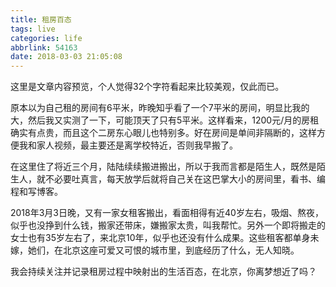 ```yaml
---
title: 租房百态
tags: live
categories: life
abbrlink: 54163
date: 2018-03-03 21:05:08
---
```


这里是文章内容预览，个人觉得32个字符看起来比较美观，仅此而已。
 <!--more-->

原本以为自己租的房间有6平米，昨晚知乎看了一个7平米的房间，明显比我的大，然后我又实测了一下，可能顶天了只有5平米。这样看来，1200元/月的房租确实有点贵，而且这个二房东心眼儿也特别多。好在房间是单间非隔断的，这样方便我和家人视频，最主要还是离学校特近，否则我早搬了。

在这里住了将近三个月，陆陆续续搬进搬出，所以于我而言都是陌生人，既然是陌生人，就不必要吐真言，每天放学后就将自己关在这巴掌大小的房间里，看书、编程和写博客。

2018年3月3日晚，又有一家女租客搬出，看面相得有近40岁左右，吸烟、熬夜，似乎也没挣到什么钱，搬家还带床，嫌搬家太贵，叫我帮忙。另外一个即将搬走的女士也有35岁左右了，来北京10年，似乎也还没有什么成果。这些租客都单身未嫁，她们，在北京这座可爱又可恨的城市里，到底经历了什么，无人知晓。

我会持续关注并记录租房过程中映射出的生活百态，在北京，你离梦想近了吗？